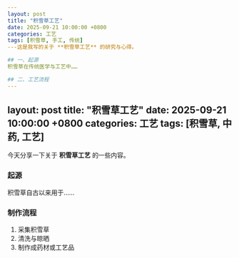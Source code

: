 ```yaml
---
layout: post
title: "积雪草工艺"
date: 2025-09-21 10:00:00 +0800
categories: 工艺
tags: [积雪草, 手工, 传统]
---这是我写的关于 **积雪草工艺** 的研究与心得。

## 一、起源
积雪草在传统医学与工艺中……

## 二、工艺流程
---
```

layout: post
title: "积雪草工艺"
date: 2025-09-21 10:00:00 +0800
categories: 工艺
tags: [积雪草, 中药, 工艺]
---

今天分享一下关于 **积雪草工艺** 的一些内容。

### 起源
积雪草自古以来用于……

### 制作流程
1. 采集积雪草
2. 清洗与晾晒
3. 制作成药材或工艺品
